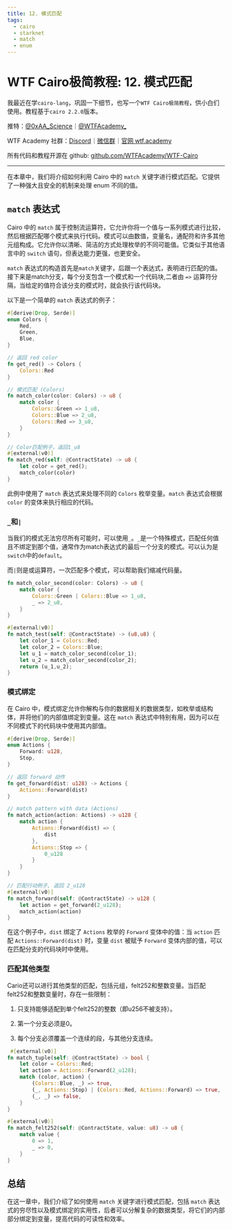 ```yaml
---
title: 12. 模式匹配
tags:
  - cairo
  - starknet
  - match
  - enum
---
```


# WTF Cairo极简教程: 12. 模式匹配

我最近在学`cairo-lang`，巩固一下细节，也写一个`WTF Cairo极简教程`，供小白们使用。教程基于`cairo 2.2.0`版本。

推特：[@0xAA_Science](https://twitter.com/0xAA_Science)｜[@WTFAcademy_](https://twitter.com/WTFAcademy_)

WTF Academy 社群：[Discord](https://discord.gg/5akcruXrsk)｜[微信群](https://docs.google.com/forms/d/e/1FAIpQLSe4KGT8Sh6sJ7hedQRuIYirOoZK_85miz3dw7vA1-YjodgJ-A/viewform?usp=sf_link)｜[官网 wtf.academy](https://wtf.academy)

所有代码和教程开源在 github: [github.com/WTFAcademy/WTF-Cairo](https://github.com/WTFAcademy/WTF-Cairo)

---

在本章中，我们将介绍如何利用 Cairo 中的 `match` 关键字进行模式匹配。它提供了一种强大且安全的机制来处理 enum 不同的值。

## `match` 表达式

Cairo 中的 `match` 属于控制流运算符，它允许你将一个值与一系列模式进行比较，然后根据匹配哪个模式来执行代码。模式可以由数值，变量名，通配符和许多其他元组构成。它允许你以清晰、简洁的方式处理枚举的不同可能值。它类似于其他语言中的 `switch` 语句，但表达能力更强，也更安全。

`match` 表达式的构造首先是`match`关键字，后跟一个表达式，表明进行匹配的值。接下来是match分支，每个分支包含一个模式和一个代码块,二者由 `=>` 运算符分隔，当给定的值符合该分支的模式时，就会执行该代码块。

以下是一个简单的 `match` 表达式的例子：

```rust
#[derive(Drop, Serde)]
enum Colors { 
    Red, 
    Green, 
    Blue, 
}

// 返回 red color
fn get_red() -> Colors {
    Colors::Red
}

// 模式匹配 (Colors)
fn match_color(color: Colors) -> u8 {
    match color {
        Colors::Green => 1_u8,
        Colors::Blue => 2_u8,
        Colors::Red => 3_u8,
    }
}

// Color匹配例子，返回1_u8
#[external(v0)]
fn match_red(self: @ContractState) -> u8 {
    let color = get_red();
    match_color(color)
}
```

此例中使用了 `match` 表达式来处理不同的 `Colors` 枚举变量。`match` 表达式会根据 `color` 的变体来执行相应的代码。

### `_`和`|`

当我们的模式无法穷尽所有可能时，可以使用`_`。`_`是一个特殊模式，匹配任何值且不绑定到那个值，通常作为match表达式的最后一个分支的模式。可以认为是`switch`中的`default`。

而`|`则是或运算符，一次匹配多个模式，可以帮助我们缩减代码量。

```rust
fn match_color_second(color: Colors) -> u8 {
    match color {
        Colors::Green | Colors::Blue => 1_u8,
        _ => 2_u8,
    }
}

#[external(v0)]
fn match_test(self: @ContractState) -> (u8,u8) {
    let color_1 = Colors::Red;
    let color_2 = Colors::Blue;
    let u_1 = match_color_second(color_1);
    let u_2 = match_color_second(color_2);
    return (u_1,u_2);
}
```

### 模式绑定

在 Cairo 中，模式绑定允许你解构与你的数据相关的数据类型，如枚举或结构体，并将他们的内部值绑定到变量。这在 `match` 表达式中特别有用，因为可以在不同模式下的代码块中使用其内部值。

```rust
#[derive(Drop, Serde)]
enum Actions { 
    Forward: u128, 
    Stop,
}

// 返回 forward 动作
fn get_forward(dist: u128) -> Actions {
    Actions::Forward(dist)
}

// match pattern with data (Actions)
fn match_action(action: Actions) -> u128 {
    match action {
        Actions::Forward(dist) => {
            dist
        },
        Actions::Stop => {
            0_u128
        }
    }
}

// 匹配行动例子, 返回 2_u128
#[external(v0)]
fn match_forward(self: @ContractState) -> u128 {
    let action = get_forward(2_u128);
    match_action(action)
}
```

在这个例子中，`dist` 绑定了 `Actions` 枚举的 `Forward` 变体中的值：当 `action` 匹配 `Actions::Forward(dist)` 时，变量 `dist` 被赋予 `Forward` 变体内部的值，可以在匹配分支的代码块时中使用。

### 匹配其他类型

Cario还可以进行其他类型的匹配，包括元组，felt252和整数变量。当匹配felt252和整数变量时，存在一些限制：

1. 只支持能够适配到单个felt252的整数（即u256不被支持）。

2. 第一个分支必须是0。

3. 每个分支必须覆盖一个连续的段，与其他分支连续。

```rust
 #[external(v0)]
fn match_tuple(self: @ContractState) -> bool {
    let color = Colors::Red;
    let action = Actions::Forward(2_u128);
    match (color, action) {
        (Colors::Blue, _) => true,
        (_, Actions::Stop) | (Colors::Red, Actions::Forward) => true,
        (_, _) => false,
    }
}

#[external(v0)]
fn match_felt252(self: @ContractState, value: u8) -> u8 {
    match value {
        0 => 1,
        _ => 0,
    }
}
```

## 总结

在这一章中，我们介绍了如何使用 `match` 关键字进行模式匹配，包括 `match` 表达式的穷尽性以及模式绑定的实用性，后者可以分解复杂的数据类型，将它们的内部部分绑定到变量，提高代码的可读性和效率。
